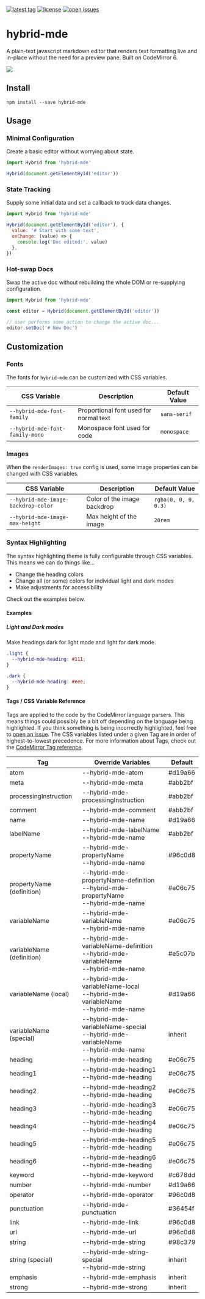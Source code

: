 [![latest tag](https://img.shields.io/github/v/tag/writewithocto/hybrid-mde?color=blue&label=latest%20tag&sort=semver)](https://github.com/writewithocto/hybrid-mde/releases)
[![license](https://img.shields.io/github/license/writewithocto/hybrid-mde)](https://github.com/writewithocto/hybrid-mde/blob/master/LICENSE)
[![open issues](https://img.shields.io/github/issues-raw/writewithocto/hybrid-mde)](https://github.com/writewithocto/hybrid-mde/issues)

# hybrid-mde

A plain-text javascript markdown editor that renders text formatting live and in-place without the need for a preview pane. Built on CodeMirror 6.

![](https://i.imgur.com/sGSmw8w.png)

## Install

```shell
npm install --save hybrid-mde
```

## Usage

### Minimal Configuration

Create a basic editor without worrying about state.

```js
import Hybrid from 'hybrid-mde'

Hybrid(document.getElementById('editor'))
```

### State Tracking

Supply some initial data and set a callback to track data changes.

```js
import Hybrid from 'hybrid-mde'

Hybrid(document.getElementById('editor'), {
  value: '# Start with some text',
  onChange: (value) => {
    console.log('Doc edited:', value)
  },
})
```

### Hot-swap Docs

Swap the active doc without rebuilding the whole DOM or re-supplying configuration.

```js
import Hybrid from 'hybrid-mde'

const editor = Hybrid(document.getElementById('editor'))

// user performs some action to change the active doc...
editor.setDoc('# New Doc')
```

## Customization

### Fonts

The fonts for `hybrid-mde` can be customized with CSS variables.

| CSS Variable                    | Description                            | Default Value |
| ----                            | ----                                   | ----          |
| `--hybrid-mde-font-family`      | Proportional font used for normal text | `sans-serif`  |
| `--hybrid-mde-font-family-mono` | Monospace font used for code           | `monospace`   |

### Images

When the `renderImages: true` config is used, some image properties can be changed with CSS variables.

| CSS Variable                        | Description                 | Default Value        |
| ----                                | ----                        | ----                 |
| `--hybrid-mde-image-backdrop-color` | Color of the image backdrop | `rgba(0, 0, 0, 0.3)` |
| `--hybrid-mde-image-max-height`     | Max height of the image     | `20rem`              |

### Syntax Highlighting

The syntax highlighting theme is fully configurable through CSS variables. This means we can do things like...

- Change the heading colors
- Change all (or some) colors for individual light and dark modes
- Make adjustments for accessibility

Check out the examples below.

#### Examples

##### Light and Dark modes

Make headings dark for light mode and light for dark mode.

```css
.light {
  --hybrid-mde-heading: #111;
}

.dark {
  --hybrid-mde-heading: #eee;
}
```

#### Tags / CSS Variable Reference

Tags are applied to the code by the CodeMirror language parsers. This means things could possibly be a bit off depending on the language being highlighted. If you think something is being incorrectly highlighted, feel free to [open an issue](https://github.com/writewithocto/hybrid-mde/issues). The CSS variables listed under a given Tag are in order of highest-to-lowest precedence. For more information about Tags, check out the [CodeMirror Tag reference](https://codemirror.net/6/docs/ref/#highlight.tags).

| Tag   | Override Variables | Default |
| ----  | ----               | ----    |
| atom  | --hybrid-mde-atom | #d19a66 |
| meta  | --hybrid-mde-meta | #abb2bf |
| processingInstruction | --hybrid-mde-processingInstruction | #abb2bf |
| comment | --hybrid-mde-comment | #abb2bf |
| name | --hybrid-mde-name | #d19a66 |
| labelName | --hybrid-mde-labelName<br>--hybrid-mde-name | #abb2bf |
| propertyName | --hybrid-mde-propertyName<br>--hybrid-mde-name | #96c0d8 |
| propertyName (definition) | --hybrid-mde-propertyName-definition<br>--hybrid-mde-propertyName<br>--hybrid-mde-name | #e06c75 |
| variableName | --hybrid-mde-variableName<br>--hybrid-mde-name | #e06c75 |
| variableName (definition) | --hybrid-mde-variableName-definition<br>--hybrid-mde-variableName<br>--hybrid-mde-name | #e5c07b |
| variableName (local) | --hybrid-mde-variableName-local<br>--hybrid-mde-variableName<br>--hybrid-mde-name | #d19a66 |
| variableName (special) | --hybrid-mde-variableName-special<br>--hybrid-mde-variableName<br>--hybrid-mde-name | inherit |
| heading | --hybrid-mde-heading | #e06c75 |
| heading1 | --hybrid-mde-heading1<br>--hybrid-mde-heading | #e06c75 |
| heading2 | --hybrid-mde-heading2<br>--hybrid-mde-heading | #e06c75 |
| heading3 | --hybrid-mde-heading3<br>--hybrid-mde-heading | #e06c75 |
| heading4 | --hybrid-mde-heading4<br>--hybrid-mde-heading | #e06c75 |
| heading5 | --hybrid-mde-heading5<br>--hybrid-mde-heading | #e06c75 |
| heading6 | --hybrid-mde-heading6<br>--hybrid-mde-heading | #e06c75 |
| keyword | --hybrid-mde-keyword | #c678dd |
| number | --hybrid-mde-number | #d19a66 |
| operator | --hybrid-mde-operator | #96c0d8 |
| punctuation | --hybrid-mde-punctuation | #36454f |
| link | --hybrid-mde-link | #96c0d8 |
| url | --hybrid-mde-url | #96c0d8 |
| string | --hybrid-mde-string | #98c379 |
| string (special) | --hybrid-mde-string-special<br>--hybrid-mde-string | inherit |
| emphasis | --hybrid-mde-emphasis | inherit |
| strong | --hybrid-mde-strong | inherit |
